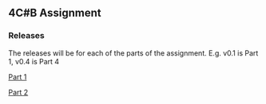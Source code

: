 ## 4C\#B Assignment

### Releases
The releases will be for each of the parts of the assignment.
E.g. v0.1 is Part 1, v0.4 is Part 4

[Part 1](https://github.com/JackHillman/4C-B-Assignment/archive/0.1.zip)

[Part 2](https://github.com/JackHillman/4C-B-Assignment/archive/0.2.zip)
